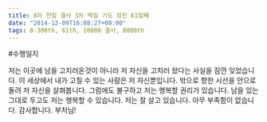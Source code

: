 ```yaml
---
title: 8차 천일 결사 3차 백일 기도 정진 61일째
date: "2014-12-09T16:08:27+09:00"
tags: 8-300th, 61th, 10000 결사, 8000th
---
```


#수행일지

저는 이곳에 남을 고치러온것이 아니라 저 자신을 고치러 왔다는 사실을 잠깐 잊었습니다. 이 세상에서 내가 고칠 수 있는 사람은 저 자신뿐입니다. 밖으로 향한 시선을 안으로 돌려 저 자신을 살펴봅니다. 그럼에도 불구하고 저는 행복할 권리가 있습니다. 남을 있는 그대로 두고도 저는 행복할 수 있습니다. 저는 잘 살고 있습니다. 아무 부족함이 없습니다. 감사합니다. 부처님!
